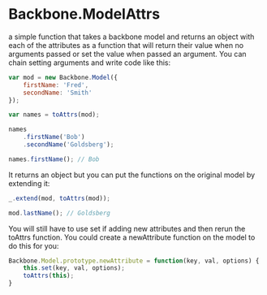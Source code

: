 # Backbone.ModelAttrs

a simple function that takes a backbone model and returns an object with each of the attributes as a function that will return their value when no arguments passed or set the value when passed an argument. You can chain setting arguments and write code like this:

```javascript
var mod = new Backbone.Model({
	firstName: 'Fred',
	secondName: 'Smith'
});

var names = toAttrs(mod);

names
	.firstName('Bob')
	.secondName('Goldsberg');

names.firstName(); // Bob
```

It returns an object but you can put the functions on the original model by extending it:

```javascript
_.extend(mod, toAttrs(mod));

mod.lastName(); // Goldsberg
```

You will still have to use set if adding new attributes and then rerun the toAttrs function. You could create a newAttribute function on the model to do this for you:

```javascript
Backbone.Model.prototype.newAttribute = function(key, val, options) {
	this.set(key, val, options);
	toAttrs(this);
}
```